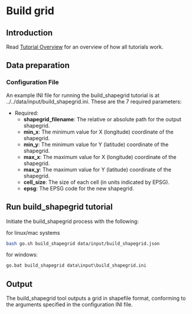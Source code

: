 # Build grid

## Introduction

Read [Tutorial Overview](../tutorial/overview.md) for an overview of how all tutorials work. 

## Data preparation

### Configuration File
An example INI file for running the build_shapegrid tutorial is at 
../../data/input/build_shapegrid.ini. These are the 7 required parameters:

* Required: 
  * **shapegrid_filename**: The relative or absolute path for the output shapegrid.
  * **min_x**: The minimum value for X (longitude) coordinate of the shapegrid.
  * **min_y**: The minimum value for Y (latitude) coordinate of the shapegrid.
  * **max_x**: The maximum value for X (longitude) coordinate of the shapegrid.
  * **max_y**: The maximum value for Y (latitude) coordinate of the shapegrid.
  * **cell_size**: The size of each cell (in units indicated by EPSG).
  * **epsg**: The EPSG code for the new shapegrid.


## Run build_shapegrid tutorial
Initiate the build_shapegrid process with the following:

for linux/mac systems
```zsh
bash go.sh build_shapegrid data/input/build_shapegrid.json
```

for windows: 
```cmd
go.bat build_shapegrid data\input\build_shapegrid.ini
```

## Output
The build_shapegrid tool outputs a grid in shapefile format, conforming to the arguments specified
in the configuration INI file.
